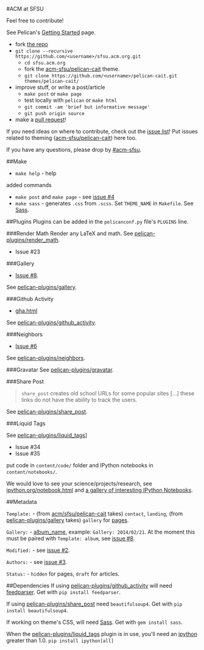 #ACM at SFSU

Feel free to contribute!

See Pelican's [Getting Started](http://docs.getpelican.com/en/latest/getting_started.html) page.

* fork [the repo](https://github.com/acm-sfsu/sfsu.acm.org)
* `git clone --recursive https://github.com/<username>/sfsu.acm.org.git`
  * `cd sfsu.acm.org`
  * fork the [acm-sfsu/pelican-cait](https://github.com/acm-sfsu/pelican-cait) theme.
  * `git clone https://github.com/<username>/pelican-cait.git themes/pelican-cait/`
* improve stuff, or write a post/article
  * `make post` or `make page`
  * test locally with `pelican` or `make html`
  * `git commit -am 'brief but informative message'`
  * `git push origin source`
* make a [pull request](https://github.com/acm-sfsu/sfsu.acm.org/pulls)!

If you need ideas on where to contribute, check out the [issue list](https://github.com/acm-sfsu/sfsu.acm.org/issues)! Put issues related to theming ([acm-sfsu/pelican-cait](https://github.com/acm-sfsu/pelican-cait)) here too.

If you have any questions, please drop by [#acm-sfsu](http://webchat.freenode.net/?channels=acm-sfsu).

##Make
* `make help` - help

added commands
* `make post` and `make page` - see [issue #4](https://github.com/acm-sfsu/sfsu.acm.org/issues/4)
* `make sass` - generates `.css` from `.scss`. Set `THEME_NAME` in `Makefile`. See [Sass](https://github.com/nex3/sass).

##Plugins
Plugins can be added in the `pelicanconf.py` file's `PLUGINS` line.

###Render Math
Render any LaTeX and math. See [pelican-plugins/render_math](https://github.com/getpelican/pelican-plugins/tree/master/render_math).

* Issue #23

###Gallery
* [Issue #8](https://github.com/acm-sfsu/sfsu.acm.org/issues/8).

See [pelican-plugins/gallery](https://github.com/getpelican/pelican-plugins/tree/master/gallery).

###Github Activity
* [gha.html](https://github.com/acm-sfsu/pelican-cait/blob/master/templates/gha.html)

See [pelican-plugins/github_activity](https://github.com/getpelican/pelican-plugins/tree/master/github_activity).

###Neighbors

* [Issue #6](https://github.com/acm-sfsu/sfsu.acm.org/issues/6)

See [pelican-plugins/neighbors](https://github.com/getpelican/pelican-plugins/tree/master/neighbors).

###Gravatar
See [pelican-plugins/gravatar](https://github.com/getpelican/pelican-plugins/tree/master/gravatar).

###Share Post
> `share_post` creates old school URLs for some popular sites [...] these links do not have the ability to track the users.

See [pelican-plugins/share_post](https://github.com/getpelican/pelican-plugins/tree/master/share_post).

###Liquid Tags

See [pelican-plugins/liquid_tags](https://github.com/getpelican/pelican-plugins/tree/master/liquid_tags)]

* Issue #34
* Issue #35

put code in `content/code/` folder and IPython notebooks in `content/notebooks/`.

We would love to see your science/projects/research, see [ipython.org/notebook.html](http://ipython.org/notebook.html) and [a gallery of interesting IPython Notebooks](https://github.com/ipython/ipython/wiki/A-gallery-of-interesting-IPython-Notebooks).

##Metadata

`Template:` - (from [acm/sfsu/pelican-cait](https://github.com/acm-sfsu/pelican-cait) takes) `contact`, `landing`, (from [pelican-plugins/gallery](https://github.com/getpelican/pelican-plugins/tree/master/gallery) takes) `gallery` for [pages](https://github.com/getpelican/pelican-plugins/tree/master/gallery#gallery-page).

`Gallery:` - [album_name](https://github.com/getpelican/pelican-plugins/tree/master/gallery#articles), example: `Gallery: 2014/02/21`. At the moment this must be paired with `Template: album`, see [issue #8](https://github.com/acm-sfsu/sfsu.acm.org/issues/8).

`Modified:` - see [issue #2](https://github.com/acm-sfsu/sfsu.acm.org/issues/2).

`Authors:` - see [issue #3](https://github.com/acm-sfsu/sfsu.acm.org/issues/3).

`Status:` - `hidden` for pages, `draft` for articles.

##Dependencies
If using [pelican-plugins/github_activity](https://github.com/getpelican/pelican-plugins/tree/master/github_activity) will need [feedparser](https://pypi.python.org/pypi/feedparser). Get with `pip install feedparser`.

If using [pelican-plugins/share_post](https://github.com/getpelican/pelican-plugins/tree/master/share_post) need `beautifulsoup4`. Get with `pip install beautifulsoup4`.

If working on theme's CSS, will need [Sass](https://github.com/nex3/sass). Get with `gem install sass`.

When the [pelican-plugins/liquid_tags](https://github.com/getpelican/pelican-plugins/tree/master/liquid_tags) plugin is in use, you'll need an [ipython](https://github.com/ipython/ipython) greater than 1.0. `pip install ipython[all]`